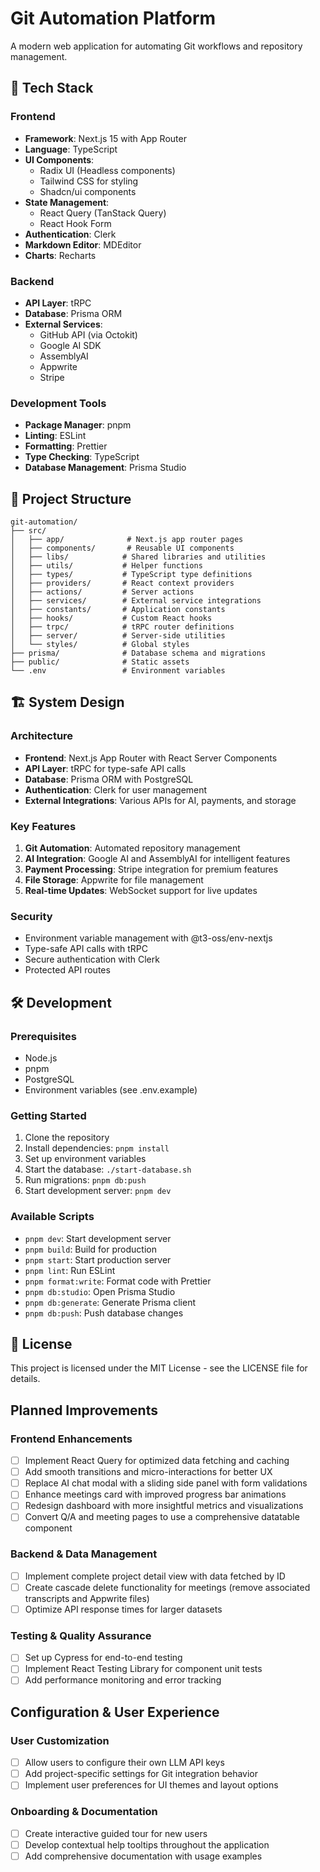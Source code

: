# Git Automation Platform

A modern web application for automating Git workflows and repository management.

## 🚀 Tech Stack

### Frontend

- **Framework**: Next.js 15 with App Router
- **Language**: TypeScript
- **UI Components**:
  - Radix UI (Headless components)
  - Tailwind CSS for styling
  - Shadcn/ui components
- **State Management**:
  - React Query (TanStack Query)
  - React Hook Form
- **Authentication**: Clerk
- **Markdown Editor**: MDEditor
- **Charts**: Recharts

### Backend

- **API Layer**: tRPC
- **Database**: Prisma ORM
- **External Services**:
  - GitHub API (via Octokit)
  - Google AI SDK
  - AssemblyAI
  - Appwrite
  - Stripe

### Development Tools

- **Package Manager**: pnpm
- **Linting**: ESLint
- **Formatting**: Prettier
- **Type Checking**: TypeScript
- **Database Management**: Prisma Studio

## 📁 Project Structure

```
git-automation/
├── src/
│   ├── app/              # Next.js app router pages
│   ├── components/       # Reusable UI components
│   ├── libs/            # Shared libraries and utilities
│   ├── utils/           # Helper functions
│   ├── types/           # TypeScript type definitions
│   ├── providers/       # React context providers
│   ├── actions/         # Server actions
│   ├── services/        # External service integrations
│   ├── constants/       # Application constants
│   ├── hooks/           # Custom React hooks
│   ├── trpc/            # tRPC router definitions
│   ├── server/          # Server-side utilities
│   └── styles/          # Global styles
├── prisma/              # Database schema and migrations
├── public/              # Static assets
└── .env                 # Environment variables
```

## 🏗️ System Design

### Architecture

- **Frontend**: Next.js App Router with React Server Components
- **API Layer**: tRPC for type-safe API calls
- **Database**: Prisma ORM with PostgreSQL
- **Authentication**: Clerk for user management
- **External Integrations**: Various APIs for AI, payments, and storage

### Key Features

1. **Git Automation**: Automated repository management
2. **AI Integration**: Google AI and AssemblyAI for intelligent features
3. **Payment Processing**: Stripe integration for premium features
4. **File Storage**: Appwrite for file management
5. **Real-time Updates**: WebSocket support for live updates

### Security

- Environment variable management with @t3-oss/env-nextjs
- Type-safe API calls with tRPC
- Secure authentication with Clerk
- Protected API routes

## 🛠️ Development

### Prerequisites

- Node.js
- pnpm
- PostgreSQL
- Environment variables (see .env.example)

### Getting Started

1. Clone the repository
2. Install dependencies: `pnpm install`
3. Set up environment variables
4. Start the database: `./start-database.sh`
5. Run migrations: `pnpm db:push`
6. Start development server: `pnpm dev`

### Available Scripts

- `pnpm dev`: Start development server
- `pnpm build`: Build for production
- `pnpm start`: Start production server
- `pnpm lint`: Run ESLint
- `pnpm format:write`: Format code with Prettier
- `pnpm db:studio`: Open Prisma Studio
- `pnpm db:generate`: Generate Prisma client
- `pnpm db:push`: Push database changes

## 📝 License

This project is licensed under the MIT License - see the LICENSE file for details.

## Planned Improvements

### Frontend Enhancements
- [ ] Implement React Query for optimized data fetching and caching
- [ ] Add smooth transitions and micro-interactions for better UX
- [ ] Replace AI chat modal with a sliding side panel with form validations
- [ ] Enhance meetings card with improved progress bar animations
- [ ] Redesign dashboard with more insightful metrics and visualizations
- [ ] Convert Q/A and meeting pages to use a comprehensive datatable component

### Backend & Data Management
- [ ] Implement complete project detail view with data fetched by ID
- [ ] Create cascade delete functionality for meetings (remove associated transcripts and Appwrite files)
- [ ] Optimize API response times for larger datasets

### Testing & Quality Assurance
- [ ] Set up Cypress for end-to-end testing
- [ ] Implement React Testing Library for component unit tests
- [ ] Add performance monitoring and error tracking

## Configuration & User Experience

### User Customization
- [ ] Allow users to configure their own LLM API keys
- [ ] Add project-specific settings for Git integration behavior
- [ ] Implement user preferences for UI themes and layout options

### Onboarding & Documentation
- [ ] Create interactive guided tour for new users
- [ ] Develop contextual help tooltips throughout the application
- [ ] Add comprehensive documentation with usage examples
